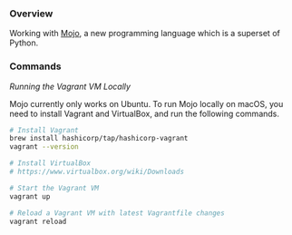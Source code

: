 ### Overview

Working with [Mojo](https://docs.modular.com/mojo/), a new programming language which is a superset of Python.

### Commands

*Running the Vagrant VM Locally*

Mojo currently only works on Ubuntu.  To run Mojo locally on macOS, you need to install Vagrant and VirtualBox, 
and run the following commands.

```bash
# Install Vagrant
brew install hashicorp/tap/hashicorp-vagrant
vagrant --version

# Install VirtualBox
# https://www.virtualbox.org/wiki/Downloads

# Start the Vagrant VM
vagrant up

# Reload a Vagrant VM with latest Vagrantfile changes
vagrant reload
```
